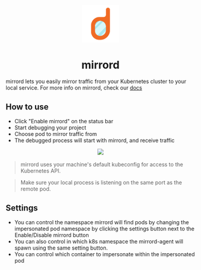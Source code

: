 <p align="center">
  <img src="images/icon.png" width="20%">
</p>
<h1 align="center">mirrord</h1>

mirrord lets you easily mirror traffic from your Kubernetes cluster to your local service. For more info on mirrord, check our [docs](https://mirrord.dev)

## How to use

* Click "Enable mirrord" on the status bar
* Start debugging your project
* Choose pod to mirror traffic from
* The debugged process will start with mirrord, and receive traffic 

<p align="center">
  <img src="https://i.imgur.com/FFiir2G.gif" width="60%">
</p>

> mirrord uses your machine's default kubeconfig for access to the Kubernetes API.

> Make sure your local process is listening on the same port as the remote pod.
## Settings

- You can control the namespace mirrord will find pods by changing the impersonated pod namespace by clicking the settings button next to the Enable/Disable mirrord button
- You can also control in which k8s namespace the mirrord-agent will spawn using the same setting button.
- You can control which container to impersonate within the impersonated pod
